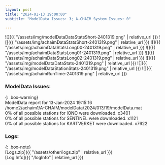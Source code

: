 ```yaml
---
layout: post
title: "2024-01-13 19:00:00"
subtitle: "ModelData Issues: 3; A-CHAIM System Issues: 0"

---
```


![]({{ "/assets/img/modelDataDataStatsShort-2401319.png" | relative_url }})
![]({{ "/assets/img/achaimDataStatsShort-2401319.png" | relative_url }})
![]({{ "/assets/img/achaimDataStatsLong00-2401319.png" | relative_url }})
![]({{ "/assets/img/achaimDataStatsLong01-2401319.png" | relative_url }})
![]({{ "/assets/img/achaimDataStatsLong02-2401319.png" | relative_url }})
![]({{ "/assets/img/modelDataDataStats-2401319.png" | relative_url }})
![]({{ "/assets/img/modelDataStationStats-2401319.png" | relative_url }})
![]({{ "/assets/img/achaimRunTime-2401319.png" | relative_url }})


### ModelData Issues:  
  
{: .box-warning}  
 ModelData report for 13-Jan-2024 19:15:16   
 /home2/achaim1/A-CHAIM/modelData/2024/013/19/modelData.mat   
 0% of all possible stations for IONO were downloaded. x3401   
 0% of all possible stations for SENTINEL were downloaded. x1121   
 0% of all possible stations for KARTVERKET were downloaded. x7622   
  


### Logs:  
  
{: .box-note}  
[Logs.zip]({{ "/assets/other/logs.zip" | relative_url }})  
[Log Info]({{ "/logInfo" | relative_url }})  
